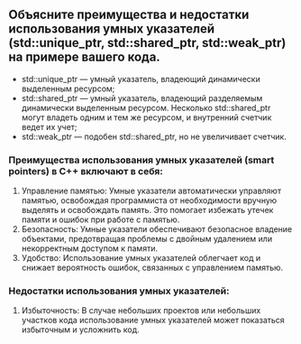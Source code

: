 ## Объясните преимущества и недостатки использования умных указателей (std::unique_ptr, std::shared_ptr, std::weak_ptr) на примере вашего кода.

- std::unique_ptr — умный указатель, владеющий динамически выделенным ресурсом;
- std::shared_ptr — умный указатель, владеющий разделяемым динамически выделенным ресурсом. Несколько std::shared_ptr могут владеть одним и тем же ресурсом, и внутренний счетчик ведет их учет;
- std::weak_ptr — подобен std::shared_ptr, но не увеличивает счетчик.

### Преимущества использования умных указателей (smart pointers) в C++ включают в себя:
1. Управление памятью: Умные указатели автоматически управляют памятью, освобождая программиста от необходимости вручную выделять и освобождать память. Это помогает избежать утечек памяти и ошибок при работе с памятью.
2. Безопасность: Умные указатели обеспечивают безопасное владение объектами, предотвращая проблемы с двойным удалением или некорректным доступом к памяти.
3. Удобство: Использование умных указателей облегчает код и снижает вероятность ошибок, связанных с управлением памятью.
### Недостатки использования умных указателей:
1. Избыточность: В случае небольших проектов или небольших участков кода использование умных указателей может показаться избыточным и усложнить код.
